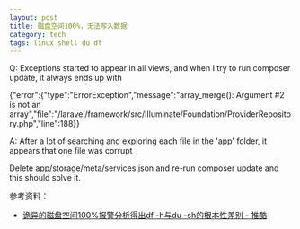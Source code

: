 ```yaml
---
layout: post
title: 磁盘空间100%，无法写入数据
category: tech
tags: linux shell du df
---
```


Q:
Exceptions started to appear in all views, and when I try to run composer update, it always ends up with

{"error":{"type":"ErrorException","message":"array_merge(): Argument #2 is not an array","file":"\/laravel\/framework\/src\/Illuminate\/Foundation\/ProviderRepository.php","line":188}}


A:
After a lot of searching and exploring each file in the 'app' folder, it appears that one file was corrupt

Delete app/storage/meta/services.json and re-run composer update and this should solve it.


参考资料：

* [诡异的磁盘空间100%报警分析得出df -h与du -sh的根本性差别 - 推酷](hhttp://www.tuicool.com/articles/2Iv67r)